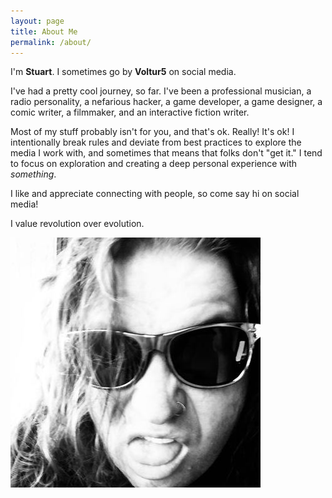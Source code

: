 ```yaml
---
layout: page
title: About Me
permalink: /about/
---
```

I'm **Stuart**. I sometimes go by **Voltur5** on social media.

I've had a pretty cool journey, so far. I've been a professional musician, a radio personality, a nefarious hacker, a game developer, a game designer, a comic writer, a filmmaker, and an interactive fiction writer.

Most of my stuff probably isn't for you, and that's ok. Really! It's ok! I intentionally break rules and deviate from best practices to explore the media I work with, and sometimes that means that folks don't "get it." I tend to focus on exploration and creating a deep personal experience with *something*. 

I like and appreciate connecting with people, so come say hi on social media! 

I value revolution over evolution.


![This is my face.](/assets/images/face.jpeg)